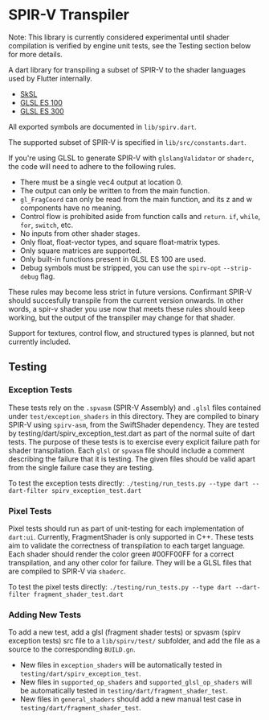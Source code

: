 # SPIR-V Transpiler

Note: This library is currently considered experimental until shader compilation is verified by engine unit tests, see the Testing section below for more details.

A dart library for transpiling a subset of SPIR-V to the shader languages used by Flutter internally.

- [SkSL](https://skia.org/docs/user/sksl/)
- [GLSL ES 100](https://www.khronos.org/files/opengles_shading_language.pdf)
- [GLSL ES 300](https://www.khronos.org/registry/OpenGL/specs/es/3.0/GLSL_ES_Specification_3.00.pdf)

All exported symbols are documented in `lib/spirv.dart`.

The supported subset of SPIR-V is specified in `lib/src/constants.dart`.

If you're using GLSL to generate SPIR-V with `glslangValidator` or `shaderc`,
the code will need to adhere to the following rules.

- There must be a single vec4 output at location 0.
- The output can only be written to from the main function.
- `gl_FragCoord` can only be read from the main function, and its z and w components
  have no meaning.
- Control flow is prohibited aside from function calls and `return`.
  `if`, `while`, `for`, `switch`, etc.
- No inputs from other shader stages.
- Only float, float-vector types, and square float-matrix types.
- Only square matrices are supported.
- Only built-in functions present in GLSL ES 100 are used.
- Debug symbols must be stripped, you can use the `spirv-opt` `--strip-debug` flag.

These rules may become less strict in future versions. Confirmant SPIR-V should succesfully transpile from the current version onwards.  In other words, a spir-v shader you use now that meets these rules should keep working, but the output of the transpiler may change for that shader.

Support for textures, control flow, and structured types is planned, but not currently included.

## Testing

### Exception Tests

These tests rely on the `.spvasm` (SPIR-V Assembly)  and `.glsl` files contained under `test/exception_shaders` in this directory. They are compiled to binary SPIR-V using `spirv-asm`, from the SwiftShader dependency. They are tested by testing/dart/spirv_exception_test.dart as part of the normal suite of dart tests. The purpose of these tests is to exercise every explicit failure path for shader transpilation. Each `glsl` or `spvasm` file should include a comment describing the failure that it is testing. The given files should be valid apart from the single failure case they are testing.

To test the exception tests directly: `./testing/run_tests.py --type dart --dart-filter spirv_exception_test.dart`

### Pixel Tests

Pixel tests should run as part of unit-testing for each implementation of `dart:ui`. Currently, FragmentShader is only supported in C++. These tests aim to validate the correctness of transpilation to each target language. Each shader should render the color green #00FF00FF for a correct transpilation, and any other color for failure. They will be a GLSL files that are compiled to SPIR-V via `shaderc`.

To test the pixel tests directly: `./testing/run_tests.py --type dart --dart-filter fragment_shader_test.dart`

### Adding New Tests

To add a new test, add a glsl (fragment shader tests) or spvasm (spirv exception tests) src file to a `lib/spirv/test/` subfolder, and add the file as a source to the corresponding `BUILD.gn`. 

- New files in `exception_shaders` will be automatically tested in `testing/dart/spirv_exception_test`.
- New files in `supported_op_shaders` and `supported_glsl_op_shaders` will be automatically tested in `testing/dart/fragment_shader_test`.
- New files in `general_shaders` should add a new manual test case in `testing/dart/fragment_shader_test`.